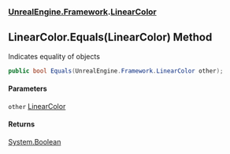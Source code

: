 ### [UnrealEngine.Framework](UnrealEngine_Framework.md 'UnrealEngine.Framework').[LinearColor](LinearColor.md 'UnrealEngine.Framework.LinearColor')
## LinearColor.Equals(LinearColor) Method
Indicates equality of objects  
```csharp
public bool Equals(UnrealEngine.Framework.LinearColor other);
```
#### Parameters
<a name='UnrealEngine_Framework_LinearColor_Equals(UnrealEngine_Framework_LinearColor)_other'></a>
`other` [LinearColor](LinearColor.md 'UnrealEngine.Framework.LinearColor')  
  
#### Returns
[System.Boolean](https://docs.microsoft.com/en-us/dotnet/api/System.Boolean 'System.Boolean')  
